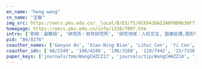 ```yaml
---
en_name: "heng wang"
cn_name: "王衡"
img_src: https://eecs.pku.edu.cn/__local/B/D3/75/6C6942DA22A0F8D0636F77879A8_9E628C40_E8B7.jpg?e=.jpg
homepage: https://eecs.pku.edu.cn/info/1338/7097.htm
intro: ['职称：副教授', '研究所：软件研究所', '研究领域：人机交互, 图像处理,图形学 ', '办公电话：86-10-62751781-802', '电子邮件：hw@pku.edu.cn ', '个人主页： ']
pid: "86/8276"
coauthor_names: ['Gaoyun An', 'Xiao-Ning Bian', 'Lihui Cen', 'Yi Cen', 'Yi-Gang Cen', 'Jing-An Cui', 'Lihong Cui', 'Yan-Fei Gao', 'Qiang He', 'Zhihai He', 'Zhiquan He', 'Shaohai Hu', 'Shichao Kan', 'Yang Li', 'Liequan Liang', 'Mugen Peng', 'Viacheslav V. Voronin', 'Wenbo Wang 0007', 'Yanhong Wang', 'Hequan Wu', 'Ming Zeng', 'Chang-Lun Zhang', 'Fengzhen Zhang', 'Qingshuo Zhang', 'Ruizhen Zhao', 'Xian Zhao', 'Xinwei Zheng', 'Zhenmin Zhu']
coauthor_ids: ['48/2349', '196/4248', '196/3168', '119/7442', '22/7330', '157/2145', '54/1475', '49/10114', '97/6589', '23/4027', '21/1073', '11/2297', '234/2854', '37/4190', '176/9766', '75/6927', '169/7606', '28/4847', '81/10146', '94/3504', '52/2761', '76/10112', '195/6939', '254/5200', '122/2625', '93/3915', '01/1960', '20/3829']
paper_keys: ['journals/tmm/WangCHZCZ17', 'journals/tip/WangCHHZZ18', 'journals/ijon/WangCZVZW17', 'journals/ijon/WangCZCHVW17', 'journals/ijon/WangZC14', 'journals/mlc/WangZCLHZZ18', 'journals/ijon/ZhangCZWCCH17', 'journals/tcsv/WangLCH20', 'journals/soco/ZhaoACWZ19', 'journals/spic/KanCZCZW19']
---
```

